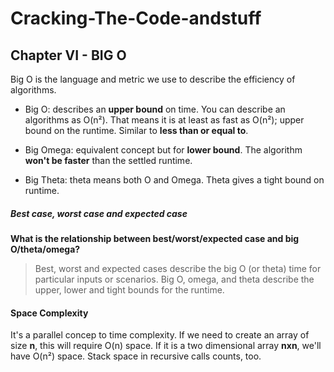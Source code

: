 # Cracking-The-Code-andstuff

## Chapter VI - BIG O
Big O is the language and metric we use to describe the efficiency of algorithms. 
- Big O: describes an **upper bound** on time. You can describe an algorithms as O(n²). That means it is at least as fast as O(n²); upper bound on the runtime. Similar to __less than or equal to__.

- Big Omega: equivalent concept but for **lower bound**. The algorithm __won't be faster__ than the settled runtime.

- Big Theta: theta means both O and Omega. Theta gives a tight bound on runtime. 

##### Best case, worst case and expected case
__What is the relationship between best/worst/expected case and big O/theta/omega?__
> Best, worst and expected cases describe the big O (or theta) time for particular inputs or scenarios.
> Big O, omega, and theta describe the upper, lower and tight bounds for the runtime.

#### Space Complexity
It's a parallel concep to time complexity. If we need to create an array of size __n__, this will require O(n) space. If it is a two dimensional array __nxn__, we'll have O(n²) space. 
Stack space in recursive calls counts, too.
